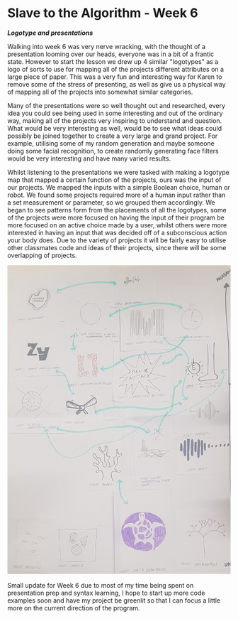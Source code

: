 # Slave to the Algorithm - Week 6

__*Logotype and presentations*__

Walking into week 6 was very nerve wracking, with the thought of a presentation looming over our heads, everyone was in a bit of a frantic state. However to start the lesson we drew up 4 similar "logotypes" as a logo of sorts to use for mapping all of the projects different attributes on a large piece of paper. This was a very fun and interesting way for Karen to remove some of the stress of presenting, as well as give us a physical way of mapping all of the projects into somewhat similar categories.

Many of the presentations were so well thought out and researched, every idea you could see being used in some interesting and out of the ordinary way, making all of the projects very inspiring to understand and question. What would be very interesting as well, would be to see what ideas could possibly be joined together to create a very large and grand project. For example, utilising some of my random generation and maybe someone doing some facial recognition, to create randomly generating face filters would be very interesting and have many varied results.

Whilst listening to the presentations we were tasked with making a logotype map that mapped a certain function of the projects, ours was the input of our projects. We mapped the inputs with a simple Boolean choice, human or robot. We found some projects required more of a human input rather than a set measurement or parameter, so we grouped them accordingly. We began to see patterns form from the placements of all the logotypes, some of the projects were more focused on having the input of their program be more focused on an active choice made by a user, whilst others were more interested in having an input that was decided off of a subconscious action your body does. Due to the variety of projects it will be fairly easy to utilise other classmates code and ideas of their projects, since there will be some overlapping of projects.

![Image of Logotype Map](https://github.com/Dropboy/Slave-to-the-Algorithm/blob/Journal/Images%20and%20Resources/Week%206/Logotype%20map%20crop.jpg)

Small update for Week 6 due to most of my time being spent on presentation prep and syntax learning, I hope to start up more code examples soon and have my project be greenlit so that I can focus a little more on the current direction of the program. 
